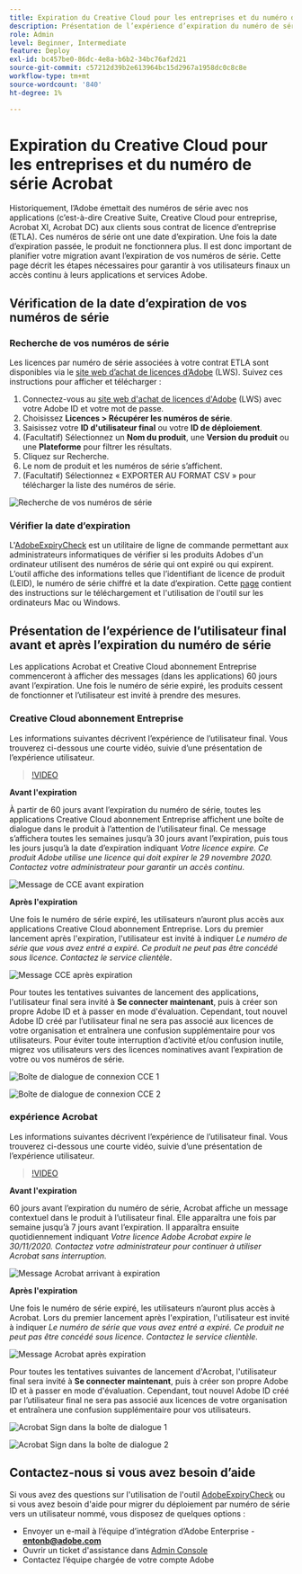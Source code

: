 ```yaml
---
title: Expiration du Creative Cloud pour les entreprises et du numéro de série Acrobat
description: Présentation de l’expérience d’expiration du numéro de série pour Creative Cloud abonnement Entreprise et Acrobat
role: Admin
level: Beginner, Intermediate
feature: Deploy
exl-id: bc457be0-86dc-4e8a-b6b2-34bc76af2d21
source-git-commit: c57212d39b2e613964bc15d2967a1958dc0c8c8e
workflow-type: tm+mt
source-wordcount: '840'
ht-degree: 1%

---
```


# Expiration du Creative Cloud pour les entreprises et du numéro de série Acrobat

Historiquement, l’Adobe émettait des numéros de série avec nos applications (c’est-à-dire Creative Suite, Creative Cloud pour entreprise, Acrobat XI, Acrobat DC) aux clients sous contrat de licence d’entreprise (ETLA). Ces numéros de série ont une date d’expiration. Une fois la date d’expiration passée, le produit ne fonctionnera plus. Il est donc important de planifier votre migration avant l’expiration de vos numéros de série. Cette page décrit les étapes nécessaires pour garantir à vos utilisateurs finaux un accès continu à leurs applications et services Adobe.

## Vérification de la date d’expiration de vos numéros de série

### Recherche de vos numéros de série

Les licences par numéro de série associées à votre contrat ETLA sont disponibles via le [site web d’achat de licences d’Adobe](https://licensing.adobe.com/) (LWS). Suivez ces instructions pour afficher et télécharger :

1. Connectez-vous au [site web d&#39;achat de licences d&#39;Adobe](https://licensing.adobe.com/) (LWS) avec votre Adobe ID et votre mot de passe.
1. Choisissez **Licences > Récupérer les numéros de série**.
1. Saisissez votre **ID d&#39;utilisateur final** ou votre **ID de déploiement**.
1. (Facultatif) Sélectionnez un **Nom du produit**, une **Version du produit** ou une **Plateforme** pour filtrer les résultats.
1. Cliquez sur Recherche.
1. Le nom de produit et les numéros de série s’affichent.
1. (Facultatif) Sélectionnez « EXPORTER AU FORMAT CSV » pour télécharger la liste des numéros de série.

![Recherche de vos numéros de série](assets/retrieveserialnumbers.png)

### Vérifier la date d’expiration

L&#39;[AdobeExpiryCheck](https://helpx.adobe.com/fr/enterprise/kb/volume-license-expiration-check.html) est un utilitaire de ligne de commande permettant aux administrateurs informatiques de vérifier si les produits Adobes d&#39;un ordinateur utilisent des numéros de série qui ont expiré ou qui expirent. L’outil affiche des informations telles que l’identifiant de licence de produit (LEID), le numéro de série chiffré et la date d’expiration. Cette [page](https://helpx.adobe.com/fr/enterprise/kb/volume-license-expiration-check.html) contient des instructions sur le téléchargement et l&#39;utilisation de l&#39;outil sur les ordinateurs Mac ou Windows.

## Présentation de l’expérience de l’utilisateur final avant et après l’expiration du numéro de série

Les applications Acrobat et Creative Cloud abonnement Entreprise commenceront à afficher des messages (dans les applications) 60 jours avant l’expiration. Une fois le numéro de série expiré, les produits cessent de fonctionner et l’utilisateur est invité à prendre des mesures.

### Creative Cloud abonnement Entreprise

Les informations suivantes décrivent l’expérience de l’utilisateur final. Vous trouverez ci-dessous une courte vidéo, suivie d’une présentation de l’expérience utilisateur.

>[!VIDEO](https://video.tv.adobe.com/v/3441277?hidetitle=true&captions=fre_fr)

**Avant l&#39;expiration**

À partir de 60 jours avant l’expiration du numéro de série, toutes les applications Creative Cloud abonnement Entreprise affichent une boîte de dialogue dans le produit à l’attention de l’utilisateur final. Ce message s’affichera toutes les semaines jusqu’à 30 jours avant l’expiration, puis tous les jours jusqu’à la date d’expiration indiquant *Votre licence expire. Ce produit Adobe utilise une licence qui doit expirer le 29 novembre 2020. Contactez votre administrateur pour garantir un accès continu*.

![Message de CCE avant expiration](assets/cceexpiring.png)

**Après l&#39;expiration**

Une fois le numéro de série expiré, les utilisateurs n’auront plus accès aux applications Creative Cloud abonnement Entreprise. Lors du premier lancement après l&#39;expiration, l&#39;utilisateur est invité à indiquer *Le numéro de série que vous avez entré a expiré. Ce produit ne peut pas être concédé sous licence. Contactez le service clientèle*.

![Message CCE après expiration](assets/cceafterexpire.png)

Pour toutes les tentatives suivantes de lancement des applications, l&#39;utilisateur final sera invité à **Se connecter maintenant**, puis à créer son propre Adobe ID et à passer en mode d&#39;évaluation. Cependant, tout nouvel Adobe ID créé par l’utilisateur final ne sera pas associé aux licences de votre organisation et entraînera une confusion supplémentaire pour vos utilisateurs. Pour éviter toute interruption d’activité et/ou confusion inutile, migrez vos utilisateurs vers des licences nominatives avant l’expiration de votre ou vos numéros de série.

![Boîte de dialogue de connexion CCE 1](assets/ccesignin1.png)

![Boîte de dialogue de connexion CCE 2](assets/ccesignin2.png)

### expérience Acrobat

Les informations suivantes décrivent l’expérience de l’utilisateur final. Vous trouverez ci-dessous une courte vidéo, suivie d’une présentation de l’expérience utilisateur.

>[!VIDEO](https://video.tv.adobe.com/v/331749?hidetitle=true)


**Avant l&#39;expiration**

60 jours avant l’expiration du numéro de série, Acrobat affiche un message contextuel dans le produit à l’utilisateur final. Elle apparaîtra une fois par semaine jusqu’à 7 jours avant l’expiration. Il apparaîtra ensuite quotidiennement indiquant *Votre licence Adobe Acrobat expire le 30/11/2020. Contactez votre administrateur pour continuer à utiliser Acrobat sans interruption.*

![Message Acrobat arrivant à expiration](assets/acrobatexpiring.png)

**Après l&#39;expiration**

Une fois le numéro de série expiré, les utilisateurs n’auront plus accès à Acrobat. Lors du premier lancement après l&#39;expiration, l&#39;utilisateur est invité à indiquer *Le numéro de série que vous avez entré a expiré. Ce produit ne peut pas être concédé sous licence. Contactez le service clientèle.*

![Message Acrobat après expiration](assets/acrobatafterexpire.png)

Pour toutes les tentatives suivantes de lancement d&#39;Acrobat, l&#39;utilisateur final sera invité à **Se connecter maintenant**, puis à créer son propre Adobe ID et à passer en mode d&#39;évaluation. Cependant, tout nouvel Adobe ID créé par l’utilisateur final ne sera pas associé aux licences de votre organisation et entraînera une confusion supplémentaire pour vos utilisateurs.

![Acrobat Sign dans la boîte de dialogue 1](assets/acrobatsignin1.png)

![Acrobat Sign dans la boîte de dialogue 2](assets/acrobatsignin2.png)

## Contactez-nous si vous avez besoin d’aide

Si vous avez des questions sur l&#39;utilisation de l&#39;outil [AdobeExpiryCheck](https://helpx.adobe.com/fr/enterprise/kb/volume-license-expiration-check.html) ou si vous avez besoin d&#39;aide pour migrer du déploiement par numéro de série vers un utilisateur nommé, vous disposez de quelques options :
* Envoyer un e-mail à l’équipe d’intégration d’Adobe Enterprise - **entonb@adobe.com**
* Ouvrir un ticket d&#39;assistance dans [Admin Console](https://adminconsole.adobe.com/support)
* Contactez l’équipe chargée de votre compte Adobe
